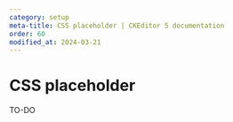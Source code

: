 ```yaml
---
category: setup
meta-title: CSS placeholder | CKEditor 5 documentation
order: 60
modified_at: 2024-03-21
---
```


# CSS placeholder

TO-DO
